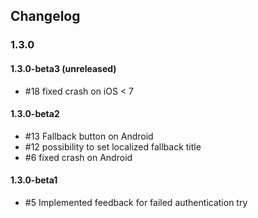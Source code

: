 ## Changelog

### 1.3.0

#### 1.3.0-beta3 (unreleased)
- #18 fixed crash on iOS < 7

#### 1.3.0-beta2
- #13 Fallback button on Android
- #12 possibility to set localized fallback title
- #6 fixed crash on Android

#### 1.3.0-beta1
- #5 Implemented feedback for failed authentication try
